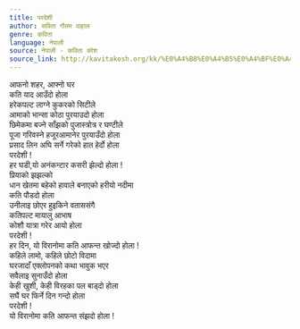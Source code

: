 ```yaml
---
title: परदेशी
author: सविता गौतम दाहाल
genre: कविता
language: नेपाली
source: नेपाली - कविता कोश
source_link: http://kavitakosh.org/kk/%E0%A4%B8%E0%A4%B5%E0%A4%BF%E0%A4%A4%E0%A4%BE_%E0%A4%97%E0%A5%8C%E0%A4%A4%E0%A4%AE_%E0%A4%A6%E0%A4%BE%E0%A4%B9%E0%A4%BE%E0%A4%B2
---
```


आफनो शहर, आफ्नो घर  
कति याद आउँदो होला  
हरेकपल्ट लाग्ने कुकरको सिटीले  
आमाको भान्सा कोठा पुरयाउदो होला  
छिमेकमा बज्ने साँझको पुजास्त्रोत्र र घण्टीले  
पूजा गरिवस्ने हजूरआमानेर पुरयाउँदो होला  
प्रसाद लिन अघि सर्ने गरेको हात हेर्दो होला  
परदेशी !  
हर घडी,यो अनंकन्टार कसरी झेल्दो होला !  
प्रियाको झझल्को  
धान खेतमा बहेको हावाले बनाएको हरीयो नदीमा  
कति पौडदो होला  
उनीलाइ छोएर हुइकिने वताससंगै  
कतिपल्ट मायालु आभाष  
कोशौ यात्रा गरेर आयो होला  
परदेशी !  
हर दिन, यो विरानोमा कति आफन्त खोज्दो होला !  
कहिले लामो, कहिले छोटो विदामा  
घरजादाँ एक्लोपनको कथा भावुक भएर  
सवैलाइ सुनाउँदो होला  
केही खुशी, केही विरहका पल बाड्दो होला  
सघैं घर फिर्ने दिन गन्दो होला  
परदेशी !  
यो विरानोमा कति आफन्त संझदो होला !
